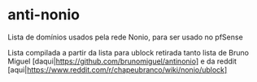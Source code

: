 # anti-nonio
Lista de domínios usados pela rede Nonio, para ser usado no pfSense

Lista compilada a partir da lista para ublock retirada tanto lista de Bruno Miguel [daqui|https://github.com/brunomiguel/antinonio] e da reddit [aqui|https://www.reddit.com/r/chapeubranco/wiki/nonio/ublock]
